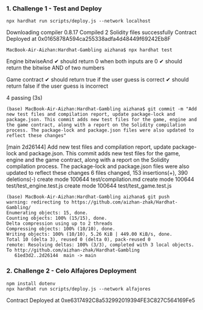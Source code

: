 ### 1. Challenge 1 - Test and Deploy

```shell 
npx hardhat run scripts/deploy.js --network localhost
```

Downloading compiler 0.8.17
Compiled 2 Solidity files successfully
Contract Deployed at 0x0165878A594ca255338adfa4d48449f69242Eb8F

```shell 
MacBook-Air-Aizhan:Hardhat-Gambling aizhana$ npx hardhat test
```

  Engine
    bitwiseAnd
      ✔ should return 0 when both inputs are 0
      ✔ should return the bitwise AND of two numbers

  Game contract
    ✔ should return true if the user guess is correct
    ✔ should return false if the user guess is incorrect


  4 passing (3s)

```shell 
(base) MacBook-Air-Aizhan:Hardhat-Gambling aizhana$ git commit -m "Add new test files and compilation report, update package-lock and package.json. This commit adds new test files for the game, engine and the game contract, along with a report on the Solidity compilation process. The package-lock and package.json files were also updated to reflect these changes"
```

[main 2d26144] Add new test files and compilation report, update package-lock and package.json. This commit adds new test files for the game, engine and the game contract, along with a report on the Solidity compilation process. The package-lock and package.json files were also updated to reflect these changes
 6 files changed, 153 insertions(+), 390 deletions(-)
 create mode 100644 test/compilation.md
 create mode 100644 test/test_engine.test.js
 create mode 100644 test/test_game.test.js

```shell 
(base) MacBook-Air-Aizhan:Hardhat-Gambling aizhana$ git push
warning: redirecting to https://github.com/aizhan-zhak/Hardhat-Gambling/
Enumerating objects: 15, done.
Counting objects: 100% (15/15), done.
Delta compression using up to 2 threads
Compressing objects: 100% (10/10), done.
Writing objects: 100% (10/10), 5.26 KiB | 449.00 KiB/s, done.
Total 10 (delta 3), reused 0 (delta 0), pack-reused 0
remote: Resolving deltas: 100% (3/3), completed with 3 local objects.
To http://github.com/aizhan-zhak/Hardhat-Gambling
   61ed3d2..2d26144  main -> main
```

### 2. Challenge 2 - Celo Alfajores Deployment
```shell 
npm install dotenv
npx hardhat run scripts/deploy.js --network alfajores
```

Contract Deployed at 0xe6317492C8a532992019394FE3C827C564169Fe5